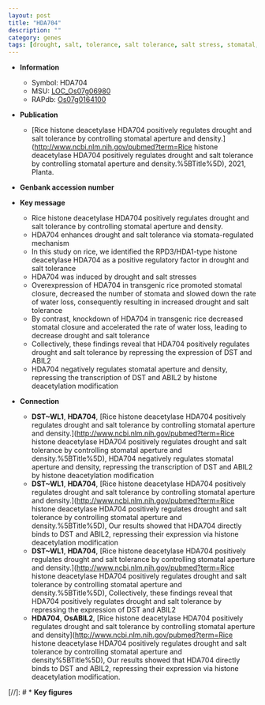 ```yaml
---
layout: post
title: "HDA704"
description: ""
category: genes
tags: [drought, salt, tolerance, salt tolerance, salt stress, stomatal, stomata, water loss]
---
```


* **Information**  
    + Symbol: HDA704  
    + MSU: [LOC_Os07g06980](http://rice.uga.edu/cgi-bin/ORF_infopage.cgi?orf=LOC_Os07g06980)  
    + RAPdb: [Os07g0164100](http://rapdb.dna.affrc.go.jp/viewer/gbrowse_details/irgsp1?name=Os07g0164100)  

* **Publication**  
    + [Rice histone deacetylase HDA704 positively regulates drought and salt tolerance by controlling stomatal aperture and density.](http://www.ncbi.nlm.nih.gov/pubmed?term=Rice histone deacetylase HDA704 positively regulates drought and salt tolerance by controlling stomatal aperture and density.%5BTitle%5D), 2021, Planta.

* **Genbank accession number**  

* **Key message**  
    + Rice histone deacetylase HDA704 positively regulates drought and salt tolerance by controlling stomatal aperture and density.
    + HDA704 enhances drought and salt tolerance via stomata-regulated mechanism
    + In this study on rice, we identified the RPD3/HDA1-type histone deacetylase HDA704 as a positive regulatory factor in drought and salt tolerance
    + HDA704 was induced by drought and salt stresses
    + Overexpression of HDA704 in transgenic rice promoted stomatal closure, decreased the number of stomata and slowed down the rate of water loss, consequently resulting in increased drought and salt tolerance
    + By contrast, knockdown of HDA704 in transgenic rice decreased stomatal closure and accelerated the rate of water loss, leading to decrease drought and salt tolerance
    + Collectively, these findings reveal that HDA704 positively regulates drought and salt tolerance by repressing the expression of DST and ABIL2
    + HDA704 negatively regulates stomatal aperture and density, repressing the transcription of DST and ABIL2 by histone deacetylation modification

* **Connection**  
    + __DST~WL1__, __HDA704__, [Rice histone deacetylase HDA704 positively regulates drought and salt tolerance by controlling stomatal aperture and density.](http://www.ncbi.nlm.nih.gov/pubmed?term=Rice histone deacetylase HDA704 positively regulates drought and salt tolerance by controlling stomatal aperture and density.%5BTitle%5D),  HDA704 negatively regulates stomatal aperture and density, repressing the transcription of DST and ABIL2 by histone deacetylation modification
    + __DST~WL1__, __HDA704__, [Rice histone deacetylase HDA704 positively regulates drought and salt tolerance by controlling stomatal aperture and density.](http://www.ncbi.nlm.nih.gov/pubmed?term=Rice histone deacetylase HDA704 positively regulates drought and salt tolerance by controlling stomatal aperture and density.%5BTitle%5D),  Our results showed that HDA704 directly binds to DST and ABIL2, repressing their expression via histone deacetylation modification
    + __DST~WL1__, __HDA704__, [Rice histone deacetylase HDA704 positively regulates drought and salt tolerance by controlling stomatal aperture and density.](http://www.ncbi.nlm.nih.gov/pubmed?term=Rice histone deacetylase HDA704 positively regulates drought and salt tolerance by controlling stomatal aperture and density.%5BTitle%5D),  Collectively, these findings reveal that HDA704 positively regulates drought and salt tolerance by repressing the expression of DST and ABIL2
    + __HDA704__, __OsABIL2__, [Rice histone deacetylase HDA704 positively regulates drought and salt tolerance by controlling stomatal aperture and density](http://www.ncbi.nlm.nih.gov/pubmed?term=Rice histone deacetylase HDA704 positively regulates drought and salt tolerance by controlling stomatal aperture and density%5BTitle%5D), Our results showed that HDA704 directly binds to DST and ABIL2, repressing their expression via histone deacetylation modification.

[//]: # * **Key figures**  


